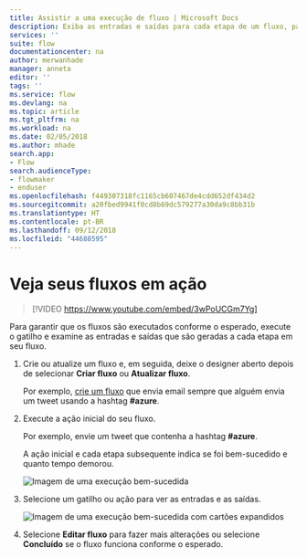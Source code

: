 ```yaml
---
title: Assistir a uma execução de fluxo | Microsoft Docs
description: Exiba as entradas e saídas para cada etapa de um fluxo, para verificar se ele se comporta conforme o esperado.
services: ''
suite: flow
documentationcenter: na
author: merwanhade
manager: anneta
editor: ''
tags: ''
ms.service: flow
ms.devlang: na
ms.topic: article
ms.tgt_pltfrm: na
ms.workload: na
ms.date: 02/05/2018
ms.author: mhade
search.app:
- Flow
search.audienceType:
- flowmaker
- enduser
ms.openlocfilehash: f449307318fc1165cb607467de4cdd652df434d2
ms.sourcegitcommit: a20fbed9941f0cd8b69dc579277a30da9c8bb31b
ms.translationtype: HT
ms.contentlocale: pt-BR
ms.lasthandoff: 09/12/2018
ms.locfileid: "44688595"
---
```

# <a name="watch-your-flows-in-action"></a>Veja seus fluxos em ação

>[!VIDEO https://www.youtube.com/embed/3wPoUCGm7Yg]

Para garantir que os fluxos são executados conforme o esperado, execute o gatilho e examine as entradas e saídas que são geradas a cada etapa em seu fluxo.

1. Crie ou atualize um fluxo e, em seguida, deixe o designer aberto depois de selecionar **Criar fluxo** ou **Atualizar fluxo**.

     Por exemplo, [crie um fluxo](get-started-logic-flow.md) que envia email sempre que alguém envia um tweet usando a hashtag **#azure**.
1. Execute a ação inicial do seu fluxo.

    Por exemplo, envie um tweet que contenha a hashtag **#azure**.

    A ação inicial e cada etapa subsequente indica se foi bem-sucedido e quanto tempo demorou.

    ![Imagem de uma execução bem-sucedida](./media/see-a-flow-run/successful-flow-run.png)
1. Selecione um gatilho ou ação para ver as entradas e as saídas.

    ![Imagem de uma execução bem-sucedida com cartões expandidos](./media/see-a-flow-run/successful-flow-expanded-cards.png)
1. Selecione **Editar fluxo** para fazer mais alterações ou selecione **Concluído** se o fluxo funciona conforme o esperado.
